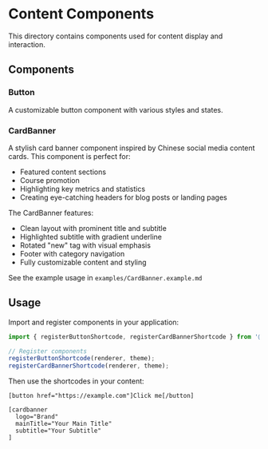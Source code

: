 # Content Components

This directory contains components used for content display and interaction.

## Components

### Button

A customizable button component with various styles and states.

### CardBanner

A stylish card banner component inspired by Chinese social media content cards. This component is perfect for:

- Featured content sections
- Course promotion
- Highlighting key metrics and statistics
- Creating eye-catching headers for blog posts or landing pages

The CardBanner features:
- Clean layout with prominent title and subtitle
- Highlighted subtitle with gradient underline
- Rotated "new" tag with visual emphasis
- Footer with category navigation
- Fully customizable content and styling

See the example usage in `examples/CardBanner.example.md`

## Usage

Import and register components in your application:

```typescript
import { registerButtonShortcode, registerCardBannerShortcode } from '@mdfriday/shortcode-components';

// Register components
registerButtonShortcode(renderer, theme);
registerCardBannerShortcode(renderer, theme);
```

Then use the shortcodes in your content:

```
[button href="https://example.com"]Click me[/button]

[cardbanner 
  logo="Brand" 
  mainTitle="Your Main Title" 
  subtitle="Your Subtitle"
]
``` 